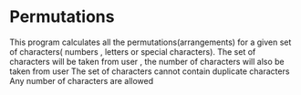# Permutations
This program calculates all the permutations(arrangements) for a given set of characters( numbers , letters or special characters).
The set of characters will be taken from user , the number of characters will also be taken from user
The set of characters cannot contain duplicate characters
Any number of characters are allowed
